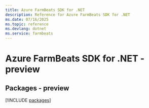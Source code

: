 ```yaml
---
title: Azure FarmBeats SDK for .NET
description: Reference for Azure FarmBeats SDK for .NET
ms.date: 07/16/2025
ms.topic: reference
ms.devlang: dotnet
ms.service: farmbeats
---
```

# Azure FarmBeats SDK for .NET - preview
## Packages - preview
[!INCLUDE [packages](farmbeats-index.md)]